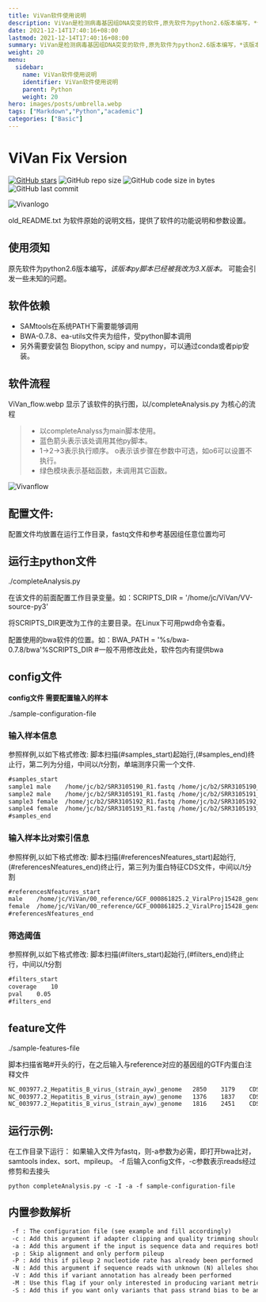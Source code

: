 ```yaml
---
title: ViVan软件使用说明
description: ViVan是检测病毒基因组DNA突变的软件,原先软件为python2.6版本编写，*该版本py脚本已经被我改为3.X版本。* 可能会引发一些未知的问题。
date: 2021-12-14T17:40:16+08:00
lastmod: 2021-12-14T17:40:16+08:00
summary: ViVan是检测病毒基因组DNA突变的软件,原先软件为python2.6版本编写，*该版本py脚本已经被我改为3.X版本。* 可能会引发一些未知的问题。
weight: 20
menu:
  sidebar:
    name: ViVan软件使用说明
    identifier: ViVan软件使用说明
    parent: Python
    weight: 20
hero: images/posts/umbrella.webp
tags: ["Markdown","Python","academic"]
categories: ["Basic"]
---
```



# **ViVan** Fix Version
[![GitHub stars](https://img.shields.io/github/stars/cherryamme/ViVan?color=red&logo=Adafruit)](https://github.com/cherryamme/ViVan/stargazers)  ![GitHub repo size](https://img.shields.io/github/repo-size/cherryamme/ViVan?color=yellow&label=Project%20Size&logo=Blueprint)   ![GitHub code size in bytes](https://img.shields.io/github/languages/code-size/cherryamme/ViVan?logo=Python&?logoColor=red)   ![GitHub last commit](https://img.shields.io/github/last-commit/cherryamme/ViVan) 

![Vivanlogo](/img_ViVan/ViVan_logo.webp)


old_README.txt 为软件原始的说明文档，提供了软件的功能说明和参数设置。


## 使用须知
原先软件为python2.6版本编写，*该版本py脚本已经被我改为3.X版本。* 可能会引发一些未知的问题。

## 软件依赖
- SAMtools在系统PATH下需要能够调用
- BWA-0.7.8、ea-utils文件夹为组件，受python脚本调用
- 另外需要安装包 Biopython, scipy and numpy，可以通过conda或者pip安装。

## 软件流程

ViVan_flow.webp 显示了该软件的执行图，以/completeAnalysis.py 为核心的流程


> - 以completeAnalyss为main脚本使用。
> - 蓝色箭头表示该处调用其他py脚本。
> - 1→2→3表示执行顺序。 o表示该步骤在参数中可选，如o6可以设置不执行。
> - 绿色模块表示基础函数，未调用其它函数。
> 

![Vivanflow](/img_ViVan/ViVan_flow.webp)

## 配置文件:

配置文件均放置在运行工作目录，fastq文件和参考基因组任意位置均可

## 运行主python文件

./completeAnalysis.py

在该文件的前面配置工作目录变量。如：SCRIPTS_DIR = '/home/jc/ViVan/VV-source-py3'

将SCRIPTS_DIR更改为工作的主要目录。在Linux下可用pwd命令查看。

配置使用的bwa软件的位置。如：BWA_PATH = '%s/bwa-0.7.8/bwa'%SCRIPTS_DIR  #一般不用修改此处，软件包内有提供bwa

## config文件
**config文件 需要配置输入的样本**

./sample-configuration-file

### 输入样本信息
参照样例,以如下格式修改: 脚本扫描(#samples_start)起始行,(#samples_end)终止行，第二列为分组，中间以/t分割，单端测序只需一个文件.

```txt
#samples_start
sample1	male	/home/jc/b2/SRR3105190_R1.fastq	/home/jc/b2/SRR3105190_R2.fastq	
sample2	male	/home/jc/b2/SRR3105191_R1.fastq	/home/jc/b2/SRR3105191_R2.fastq	
sample3	female	/home/jc/b2/SRR3105192_R1.fastq	/home/jc/b2/SRR3105192_R2.fastq
sample4	female	/home/jc/b2/SRR3105193_R1.fastq	/home/jc/b2/SRR3105193_R2.fastq
#samples_end
```

### 输入样本比对索引信息
参照样例,以如下格式修改: 脚本扫描(#referencesNfeatures_start)起始行,(#referencesNfeatures_end)终止行，第三列为蛋白特征CDS文件，中间以/t分割
```txt
#referencesNfeatures_start
male	/home/jc/ViVan/00_reference/GCF_000861825.2_ViralProj15428_genomic.fna	/home/jc/ViVan/ViVan-source-py3.9-jc/sample-features-file
female	/home/jc/ViVan/00_reference/GCF_000861825.2_ViralProj15428_genomic.fna	/home/jc/ViVan/ViVan-source-py3.9-jc/sample-features-file
#referencesNfeatures_end
```

### 筛选阈值
参照样例,以如下格式修改: 脚本扫描(#filters_start)起始行,(#filters_end)终止行，中间以/t分割

```txt
#filters_start
coverage	10
pval	0.05
#filters_end
```
## feature文件
./sample-features-file

脚本扫描省略#开头的行，在之后输入与reference对应的基因组的GTF内蛋白注释文件
```txt
NC_003977.2_Hepatitis_B_virus_(strain_ayw)_genome	2850	3179	CDS-HBVgp2
NC_003977.2_Hepatitis_B_virus_(strain_ayw)_genome	1376	1837	CDS-HBVgp3
NC_003977.2_Hepatitis_B_virus_(strain_ayw)_genome	1816	2451	CDS-HBVgp4
```

## 运行示例:

在工作目录下运行：
如果输入文件为fastq，则-a参数为必需，即打开bwa比对，samtools index、sort、mpileup。
-f 后输入config文件，-c参数表示reads经过修剪和去接头
```shell
python completeAnalysis.py -c -I -a -f sample-configuration-file
```

## 内置参数解析

```txt
 -f : The configuration file (see example and fill accordingly)
 -c : Add this argument if adapter clipping and quality trimming should are required prior to alignment
 -a : Add this argument if the input is sequence data and requires both alignment and pileup
 -p : Skip alignment and only perform pileup
 -P : Add this if pileup 2 nucleotide rate has already been performed
 -N : Add this argument if sequence reads with unknown (N) alleles should be discarded
 -V : Add this if variant annotation has already been performed
 -M : Use this flag if your only interested in producing variant metrics for all the samples in the configuration file
 -S : Add this if you want only variants that pass strand bias to be analyzed
 ```